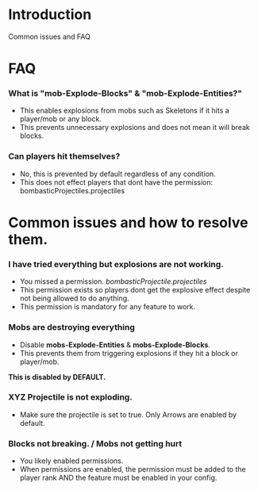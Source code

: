 # Introduction
Common issues and FAQ

# FAQ

### What is "mob-Explode-Blocks" & "mob-Explode-Entities?"
- This enables explosions from mobs such as Skeletons if it hits a player/mob or any block.
- This prevents unnecessary explosions and does not mean it will break blocks.

### Can players hit themselves?
- No, this is prevented by default regardless of any condition.
- This does not effect players that dont have the permission: bombasticProjectiles.projectiles

# Common issues and how to resolve them.

### I have tried everything but explosions are not working.
- You missed a permission. *bombasticProjectile.projectiles*
- This permission exists so players dont get the explosive effect despite not being allowed to do anything.
- This permission is mandatory for any feature to work.

### Mobs are destroying everything
- Disable **mobs-Explode-Entities** & **mobs-Explode-Blocks**.
- This prevents them from triggering explosions if they hit a block or player/mob.

**This is disabled by DEFAULT.**

### XYZ Projectile is not exploding.
- Make sure the projectile is set to true. Only Arrows are enabled by default.

### Blocks not breaking. / Mobs not getting hurt
- You likely enabled permissions. 
- When permissions are enabled, the permission must be added to the player rank AND the feature must be enabled in your config.
